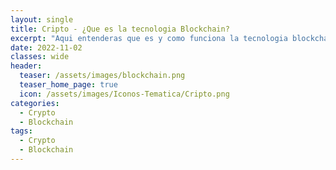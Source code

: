```yaml
---
layout: single
title: Cripto - ¿Que es la tecnologia Blockchain?
excerpt: "Aqui entenderas que es y como funciona la tecnologia blockchain, sus tipos y de que esta conformada [Bloques, Mineros y Nodos]"
date: 2022-11-02
classes: wide
header:
  teaser: /assets/images/blockchain.png
  teaser_home_page: true
  icon: /assets/images/Iconos-Tematica/Cripto.png
categories:
  - Crypto
  - Blockchain
tags:  
  - Crypto
  - Blockchain
---
```

